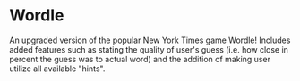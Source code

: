 # Wordle
An upgraded version of the popular New York Times game Wordle! Includes added features such as stating the quality of user's guess (i.e. how close in percent the guess was to actual word) and the addition of making user utilize all available "hints". 
